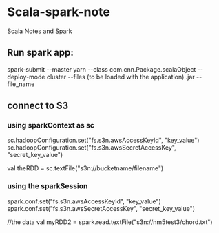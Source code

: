 # Scala-spark-note
Scala Notes and Spark
## Run spark app:
spark-submit
--master yarn
--class com.cnn.Package.scalaObject
--deploy-mode cluster
--files <local file_path> (to be loaded with the application)
<app>.jar
--file_name 
## connect to S3 
  ### using sparkContext as sc
sc.hadoopConfiguration.set("fs.s3n.awsAccessKeyId", "key_value")
sc.hadoopConfiguration.set("fs.s3n.awsSecretAccessKey", "secret_key_value")
  
  val theRDD = sc.textFile("s3n://bucketname/filename")
  ### using the sparkSession
spark.conf.set("fs.s3n.awsAccessKeyId", "key_value")
spark.conf.set("fs.s3n.awsSecretAccessKey", "secret_key_value")

//the data
val myRDD2 = spark.read.textFile("s3n://nm5test3/chord.txt")
